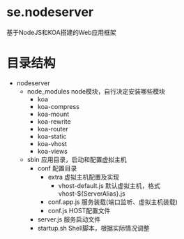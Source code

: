 # se.nodeserver
基于NodeJS和KOA搭建的Web应用框架 

# 目录结构
+ nodeserver
  + node_modules  node模块，自行决定安装哪些模块
    + koa
    + koa-compress
    + koa-mount
    + koa-rewrite
    + koa-router
    + koa-static
    + koa-vhost
    + koa-views
  + sbin  应用目录，启动和配置虚拟主机
    + conf  配置目录
      + extra 虚拟主机配置及实现
        - vhost-default.js  默认虚拟主机，格式 vhost-${ServerAlias}.js
      - conf.app.js 服务装载(端口监听、虚拟主机装载)
      - conf.js HOST配置文件
    - server.js 服务启动文件
    - startup.sh  Shell脚本，根据实际情况调整
